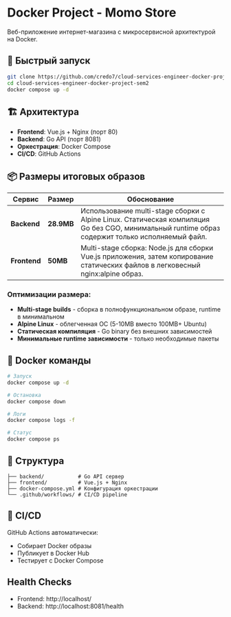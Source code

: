 # Docker Project - Momo Store

Веб-приложение интернет-магазина с микросервисной архитектурой на Docker.

## 🚀 Быстрый запуск

```bash
git clone https://github.com/credo7/cloud-services-engineer-docker-project-sem2.git
cd cloud-services-engineer-docker-project-sem2
docker compose up -d
```


## 🏗️ Архитектура

- **Frontend**: Vue.js + Nginx (порт 80)
- **Backend**: Go API (порт 8081)
- **Оркестрация**: Docker Compose
- **CI/CD**: GitHub Actions

## 📦 Размеры итоговых образов

| Сервис | Размер | Обоснование |
|--------|--------|-------------|
| **Backend** | **28.9MB** | Использование multi-stage сборки с Alpine Linux. Статическая компиляция Go без CGO, минимальный runtime образ содержит только исполняемый файл. |
| **Frontend** | **50MB** | Multi-stage сборка: Node.js для сборки Vue.js приложения, затем копирование статических файлов в легковесный nginx:alpine образ. |

### Оптимизации размера:

- **Multi-stage builds** - сборка в полнофункциональном образе, runtime в минимальном
- **Alpine Linux** - облегченная ОС (5-10MB вместо 100MB+ Ubuntu)
- **Статическая компиляция** - Go binary без внешних зависимостей
- **Минимальные runtime зависимости** - только необходимые пакеты

## 🐳 Docker команды

```bash
# Запуск
docker compose up -d

# Остановка
docker compose down

# Логи
docker compose logs -f

# Статус
docker compose ps
```

## 📁 Структура

```
├── backend/           # Go API сервер
├── frontend/          # Vue.js + Nginx
├── docker-compose.yml # Конфигурация оркестрации
└── .github/workflows/ # CI/CD pipeline
```

## 🔧 CI/CD

GitHub Actions автоматически:
- Собирает Docker образы
- Публикует в Docker Hub  
- Тестирует с Docker Compose

## Health Checks

- Frontend: http://localhost/
- Backend: http://localhost:8081/health